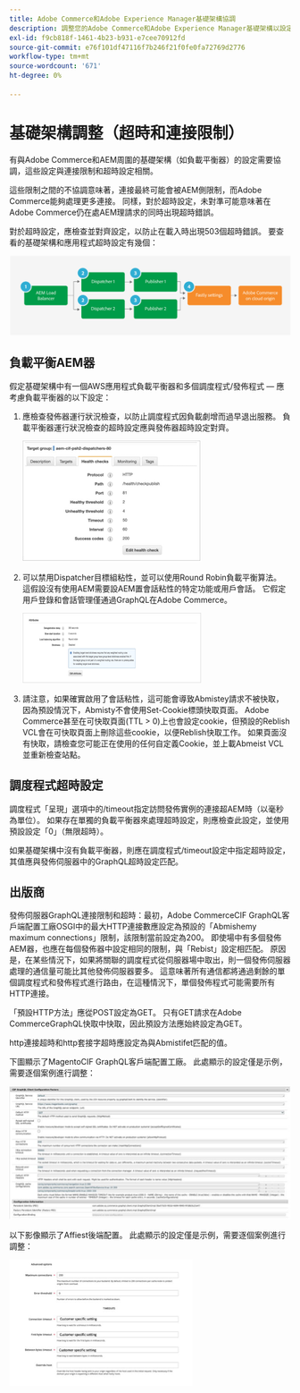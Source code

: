 ```yaml
---
title: Adobe Commerce和Adobe Experience Manager基礎架構協調
description: 調整您的Adobe Commerce和Adobe Experience Manager基礎架構以設定可接受的超時和連接限制。
exl-id: f9cb818f-1461-4b23-b931-e7cee70912fd
source-git-commit: e76f101df47116f7b246f21f0fe0fa72769d2776
workflow-type: tm+mt
source-wordcount: '671'
ht-degree: 0%

---
```


# 基礎架構調整（超時和連接限制）

有與Adobe Commerce和AEM周圍的基礎架構（如負載平衡器）的設定需要協調，這些設定與連接限制和超時設定相關。

這些限制之間的不協調意味著，連接最終可能會被AEM側限制，而Adobe Commerce能夠處理更多連接。 同樣，對於超時設定，未對準可能意味著在Adobe Commerce仍在處AEM理請求的同時出現超時錯誤。

對於超時設定，應檢查並對齊設定，以防止在載入時出現503個超時錯誤。 要查看的基礎架構和應用程式超時設定有幾個：

![描述超時和連接限制的編號圖AEM](../assets/commerce-at-scale/timeout-settings.svg)

## 負載平衡AEM器

假定基礎架構中有一個AWS應用程式負載平衡器和多個調度程式/發佈程式 — 應考慮負載平衡器的以下設定：

1. 應檢查發佈器運行狀況檢查，以防止調度程式因負載劇增而過早退出服務。 負載平衡器運行狀況檢查的超時設定應與發佈器超時設定對齊。

   ![顯示負載平衡AEM器運行狀況檢查的螢幕快照](../assets/commerce-at-scale/health-checks.png)

1. 可以禁用Dispatcher目標組粘性，並可以使用Round Robin負載平衡算法。 這假設沒有使用AEM需要設AEM置會話粘性的特定功能或用戶會話。 它假定用戶登錄和會話管理僅通過GraphQL在Adobe Commerce。

   ![螢幕截圖顯示AEM會話粘性屬性](../assets/commerce-at-scale/session-stickiness.png)

1. 請注意，如果確實啟用了會話粘性，這可能會導致Abmistey請求不被快取，因為預設情況下，Abmisty不會使用Set-Cookie標頭快取頁面。 Adobe Commerce甚至在可快取頁面(TTL > 0)上也會設定cookie，但預設的Reblish VCL會在可快取頁面上刪除這些cookie，以便Reblish快取工作。 如果頁面沒有快取，請檢查您可能正在使用的任何自定義Cookie，並上載Abmeist VCL並重新檢查站點。

## 調度程式超時設定

調度程式「呈現」選項中的/timeout指定訪問發佈實例的連接超AEM時（以毫秒為單位）。 如果存在單獨的負載平衡器來處理超時設定，則應檢查此設定，並使用預設設定「0」（無限超時）。

如果基礎架構中沒有負載平衡器，則應在調度程式/timeout設定中指定超時設定，其值應與發佈伺服器中的GraphQL超時設定匹配。

## 出版商

發佈伺服器GraphQL連接限制和超時：最初，Adobe CommerceCIF GraphQL客戶端配置工廠OSGI中的最大HTTP連接數應設定為預設的「Abmishemy maximum connections」限制，該限制當前設定為200。 即使場中有多個發佈AEM器，也應在每個發佈器中設定相同的限制，與「Rebist」設定相匹配。 原因是，在某些情況下，如果將關聯的調度程式從伺服器場中取出，則一個發佈伺服器處理的通信量可能比其他發佈伺服器要多。 這意味著所有通信都將通過剩餘的單個調度程式和發佈程式進行路由，在這種情況下，單個發佈程式可能需要所有HTTP連接。

「預設HTTP方法」應從POST設定為GET。 只有GET請求在Adobe CommerceGraphQL快取中快取，因此預設方法應始終設定為GET。

http連接超時和http套接字超時應設定為與Abmistifet匹配的值。

下圖顯示了MagentoCIF GraphQL客戶端配置工廠。 此處顯示的設定僅是示例，需要逐個案例進行調整：

![Commerce整合框架配置設定的螢幕快照](../assets/commerce-at-scale/cif-config.png)

以下影像顯示了Affiest後端配置。 此處顯示的設定僅是示例，需要逐個案例進行調整：

![Apphist的Commerce Admin配置設定螢幕快照](../assets/commerce-at-scale/cif-config-advanced.png)
